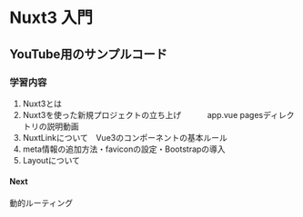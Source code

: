 # Nuxt3 入門
## YouTube用のサンプルコード
### 学習内容
1. Nuxt3とは 
1. Nuxt3を使った新規プロジェクトの立ち上げ　
　　app.vue pagesディレクトリの説明動画
1. NuxtLinkについて　Vue3のコンポーネントの基本ルール 
1. meta情報の追加方法・faviconの設定・Bootstrapの導入
1. Layoutについて
#### Next
動的ルーティング
